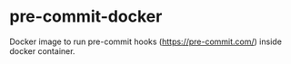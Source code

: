 # pre-commit-docker
Docker image to run pre-commit hooks (https://pre-commit.com/) inside docker container.
